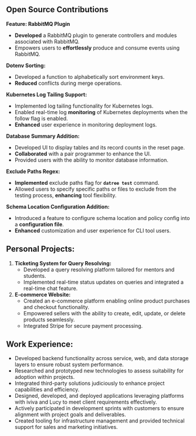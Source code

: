 ## **Open Source Contributions**

**Feature: RabbitMQ Plugin**

- **Developed** a RabbitMQ plugin to generate controllers and modules associated with RabbitMQ.
- Empowers users to **effortlessly** produce and consume events using RabbitMQ.

**Dotenv Sorting:**

- Developed a function to alphabetically sort environment keys.
- **Reduced** conflicts during merge operations.

**Kubernetes Log Tailing Support:**

- Implemented log tailing functionality for Kubernetes logs.
- Enabled real-time log **monitoring** of Kubernetes deployments when the follow flag is enabled.
- **Enhanced** user experience in monitoring deployment logs.

**Database Summary Addition:**

- Developed UI to display tables and its record counts in the reset page.
- **Collaborated** with a pair programmer to enhance the UI.
- Provided users with the ability to monitor database information.

**Exclude Paths Regex:**

- **Implemented** exclude paths flag for **`datree test`** command.
- Allowed users to specify specific paths or files to exclude from the testing process, **enhancing** tool flexibility.

**Schema Location Configuration Addition:**

- Introduced a feature to configure schema location and policy config into a **configuration file**.
- **Enhanced** customization and user experience for CLI tool users.

## **Personal Projects:**

1. **Ticketing System for Query Resolving:**
    - Developed a query resolving platform tailored for mentors and students.
    - Implemented real-time status updates on queries and integrated a real-time chat feature.
2. **E-commerce Website:**
    - Created an e-commerce platform enabling online product purchases and checkout functionality.
    - Empowered sellers with the ability to create, edit, update, or delete products seamlessly.
    - Integrated Stripe for secure payment processing.

## **Work Experience:**

- Developed backend functionality across service, web, and data storage layers to ensure robust system performance.
- Researched and prototyped new technologies to assess suitability for adoption within projects.
- Integrated third-party solutions judiciously to enhance project capabilities and efficiency.
- Designed, developed, and deployed applications leveraging platforms with iviva and Lucy to meet client requirements effectively.
- Actively participated in development sprints with customers to ensure alignment with project goals and deliverables.
- Created tooling for infrastructure management and provided technical support for sales and marketing initiatives.
